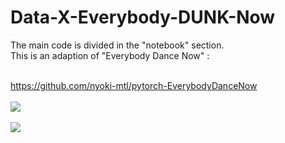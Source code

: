 # Data-X-Everybody-DUNK-Now

The main code is divided in the "notebook" section.<br />
This is an adaption of "Everybody Dance Now" :<br /><br />

https://github.com/nyoki-mtl/pytorch-EverybodyDanceNow
<br /><br />
![](output_jenny.gif)
<br /><br />
![](output_jenny2.gif)

